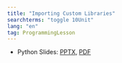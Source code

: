 ```yaml
---
title: "Importing Custom Libraries"
searchterms: "toggle 10Unit"
lang: "en"
tag: ProgrammingLesson
---
```

 <ul>
 <li class="ng-binding">Python Slides:
 <a href="PyProgrammingLessons/ImportingCustomLibraries.pptx">PPTX</a>,
 <a href="PyProgrammingLessons/ImportingCustomLibraries.pdf">PDF</a>
 </li>
 </ul>
